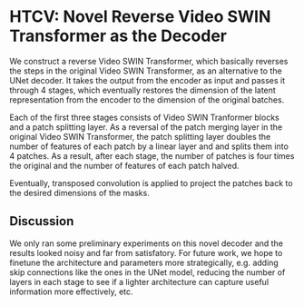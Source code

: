 # HTCV: Novel Reverse Video SWIN Transformer as the Decoder
We construct a reverse Video SWIN Transformer, which basically reverses the steps in the original Video SWIN Transformer, as an alternative to the UNet decoder. It takes the output from the encoder as input and passes it through 4 stages, which eventually restores the dimension of the latent representation from the encoder to the dimension of the original batches. 

Each of the first three stages consists of Video SWIN Tranformer blocks and a patch splitting layer. As a reversal of the patch merging layer in the original Video SWIN Transformer, the patch splitting layer doubles the number of features of each patch by a linear layer and and splits them into 4 patches. As a result, after each stage, the number of patches is four times the original and the number of features of each patch halved. 

Eventually, transposed convolution is applied to project the patches back to the desired dimensions of the masks. 

## Discussion
We only ran some preliminary experiments on this novel decoder and the results looked noisy and far from satisfatory. For future work, we hope to finetune the architecture and parameters more strategically, e.g. adding skip connections like the ones in the UNet model, reducing the number of layers in each stage to see if a lighter architecture can capture useful information more effectively, etc.
